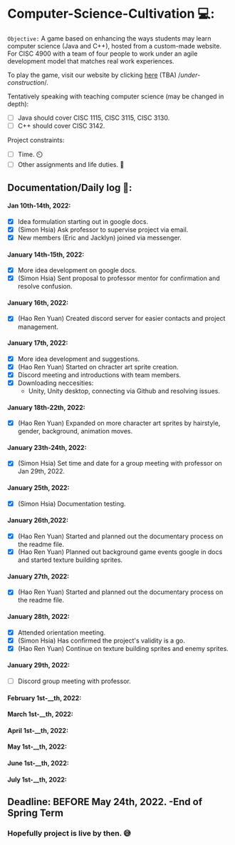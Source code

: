 # Computer-Science-Cultivation 💻:
`Objective:` A game based on enhancing the ways students may learn computer science (Java and C++), hosted from a custom-made website. 
For CISC 4900 with a team of four people to work under an agile development model that matches real work experiences.

To play the game, visit our website by clicking [here](TBA) (TBA) /*under-construction*/.

Tentatively speaking with teaching computer science (may be changed in depth):
- [ ] Java should cover CISC 1115, CISC 3115, CISC 3130.
- [ ] C++ should cover CISC 3142.

Project constraints:
- [ ] Time. ⏲️
- [ ] Other assignments and life duties. 💼

## Documentation/Daily log 📝:

#### Jan 10th-14th, 2022:
- [x] Idea formulation starting out in google docs.
- [x] (Simon Hsia) Ask professor to supervise project via email.
- [x] New members (Eric and Jacklyn) joined via messenger.

#### January 14th-15th, 2022:
- [x] More idea development on google docs.
- [x] (Simon Hsia) Sent proposal to professor mentor for confirmation and resolve confusion.

#### January 16th, 2022:
- [x] (Hao Ren Yuan) Created discord server for easier contacts and project management.

#### January 17th, 2022:
- [x] More idea development and suggestions.
- [x] (Hao Ren Yuan) Started on chracter art sprite creation.
- [x] Discord meeting and introductions with team members.
- [x] Downloading neccesities:
    - Unity, Unity desktop, connecting via Github and resolving issues.

#### January 18th-22th, 2022:
- [x] (Hao Ren Yuan) Expanded on more character art sprites by hairstyle, gender, background, animation moves.

#### January 23th-24th, 2022:
- [x] (Simon Hsia) Set time and date for a group meeting with professor on Jan 29th, 2022.

#### January 25th, 2022:
- [x] (Simon Hsia) Documentation testing.

#### January 26th,2022: 
- [x] (Hao Ren Yuan) Started and planned out the documentary process on the readme file.
- [x] (Hao Ren Yuan) Planned out background game events google in docs and started texture building sprites.

#### January 27th, 2022:
- [x] (Hao Ren Yuan) Started and planned out the documentary process on the readme file.

#### January 28th, 2022:
- [x] Attended orientation meeting.
- [x] (Simon Hsia) Has confirmed the project's validity is a go.
- [x] (Hao Ren Yuan) Continue on texture building sprites and enemy sprites.

#### January 29th, 2022:
- [ ] Discord group meeting with professor.

#### February 1st-__th, 2022:
#### March 1st-__th, 2022:
#### April 1st-__th, 2022:
#### May 1st-__th, 2022:
#### June 1st-__th, 2022:
#### July 1st-__th, 2022:

## Deadline: BEFORE May 24th, 2022. -End of Spring Term
### Hopefully project is live by then. 😅
